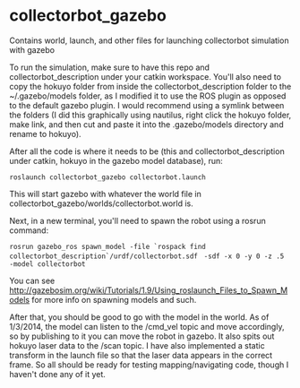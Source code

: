 collectorbot_gazebo
===================

Contains world, launch, and other files for launching collectorbot simulation with gazebo

To run the simulation, make sure to have this repo and collectorbot_description under your catkin workspace. You'll also need to copy the hokuyo folder from inside the collectorbot_description folder to the ~/.gazebo/models folder, as I modified it to use the ROS plugin as opposed to the default gazebo plugin.  I would recommend using a symlink between the folders (I did this graphically using nautilus, right click the hokuyo folder, make link, and then cut and paste it into the .gazebo/models directory and rename to hokuyo).

After all the code is where it needs to be (this and collectorbot_description under catkin, hokuyo in the gazebo model database), run:

`roslaunch collectorbot_gazebo collectorbot.launch`

This will start gazebo with whatever the world file in collectorbot_gazebo/worlds/collectorbot.world is.

Next, in a new terminal, you'll need to spawn the robot using a rosrun command:

```rosrun gazebo_ros spawn_model -file `rospack find collectorbot_description`/urdf/collectorbot.sdf ```
```-sdf -x 0 -y 0 -z .5 -model collectorbot```

You can see http://gazebosim.org/wiki/Tutorials/1.9/Using_roslaunch_Files_to_Spawn_Models for more info on spawning models and such.

After that, you should be good to go with the model in the world.  As of 1/3/2014, the model can listen to the /cmd_vel topic and move accordingly, so by publishing to it you can move the robot in gazebo. It also spits out hokuyo laser data to the /scan topic. I have also implemented a static transform in the launch file so that the laser data appears in the correct frame. So all should be ready for testing mapping/navigating code, though I haven't done any of it yet. 
